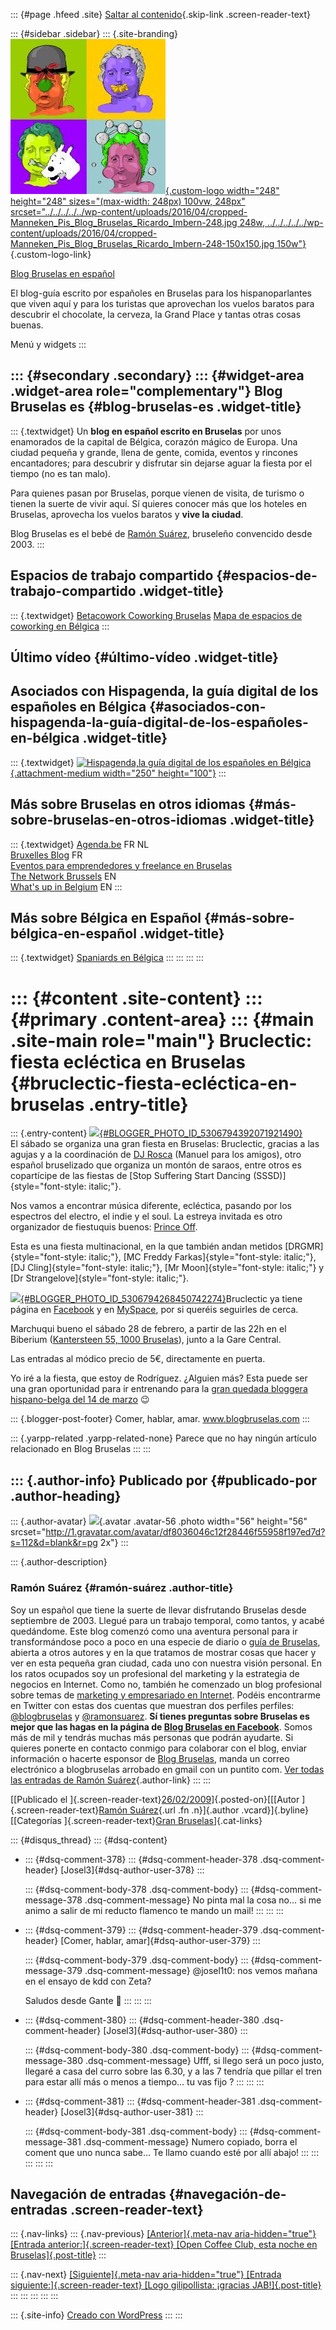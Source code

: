 ::: {#page .hfeed .site}
[Saltar al
contenido](../../../../../index.html?p=254#content){.skip-link
.screen-reader-text}

::: {#sidebar .sidebar}
::: {.site-branding}
[![](../../../../../wp-content/uploads/2016/04/cropped-Manneken_Pis_Blog_Bruselas_Ricardo_Imbern-248.jpg){.custom-logo
width="248" height="248" sizes="(max-width: 248px) 100vw, 248px"
srcset="../../../../../wp-content/uploads/2016/04/cropped-Manneken_Pis_Blog_Bruselas_Ricardo_Imbern-248.jpg 248w, ../../../../../wp-content/uploads/2016/04/cropped-Manneken_Pis_Blog_Bruselas_Ricardo_Imbern-248-150x150.jpg 150w"}](../../../../../index.html){.custom-logo-link}

[Blog Bruselas en español](../../../../../index.html)

El blog-guía escrito por españoles en Bruselas para los hispanoparlantes
que viven aquí y para los turistas que aprovechan los vuelos baratos
para descubrir el chocolate, la cerveza, la Grand Place y tantas otras
cosas buenas.

Menú y widgets
:::

::: {#secondary .secondary}
::: {#widget-area .widget-area role="complementary"}
Blog Bruselas es {#blog-bruselas-es .widget-title}
----------------

::: {.textwidget}
Un **blog en español escrito en Bruselas** por unos enamorados de la
capital de Bélgica, corazón mágico de Europa. Una ciudad pequeña y
grande, llena de gente, comida, eventos y rincones encantadores; para
descubrir y disfrutar sin dejarse aguar la fiesta por el tiempo (no es
tan malo).

Para quienes pasan por Bruselas, porque vienen de visita, de turismo o
tienen la suerte de vivir aquí. Sí quieres conocer más que los hoteles
en Bruselas, aprovecha los vuelos baratos y **vive la ciudad**.

Blog Bruselas es el bebé de [Ramón Suárez](http://www.ramonsuarez.com),
bruseleño convencido desde 2003.
:::

Espacios de trabajo compartido {#espacios-de-trabajo-compartido .widget-title}
------------------------------

::: {.textwidget}
[Betacowork Coworking Bruselas](http://www.betacowork.com) [Mapa de
espacios de coworking en Bélgica](http://coworkingbelgium.com)
:::

Último vídeo {#último-vídeo .widget-title}
------------

Asociados con Hispagenda, la guía digital de los españoles en Bélgica {#asociados-con-hispagenda-la-guía-digital-de-los-españoles-en-bélgica .widget-title}
---------------------------------------------------------------------

::: {.textwidget}
[![Hispagenda,la guía digital de los españoles en
Bélgica](../../../../../wp-content/uploads/2010/04/Hispagenda-250px.gif "Hispagenda, la guía digital de los españoles en Bélgica"){.attachment-medium
width="250" height="100"}](http://www.hispagenda.com)
:::

Más sobre Bruselas en otros idiomas {#más-sobre-bruselas-en-otros-idiomas .widget-title}
-----------------------------------

::: {.textwidget}
[Agenda.be](http://www.agenda.be) FR NL\
[Bruxelles Blog](http://www.bxlblog.be/) FR\
[Eventos para emprendedores y freelance en
Bruselas](http://www.betacowork.com/events/)\
[The Network
Brussels](http://groups.yahoo.com/group/TheNetworkBrussels/) EN\
[What\'s up in Belgium](http://www.whatsupin.be/) EN
:::

Más sobre Bélgica en Español {#más-sobre-bélgica-en-español .widget-title}
----------------------------

::: {.textwidget}
[Spaniards en Bélgica](http://www.spaniards.es/paises/belgica)
:::
:::
:::
:::

::: {#content .site-content}
::: {#primary .content-area}
::: {#main .site-main role="main"}
Bruclectic: fiesta ecléctica en Bruselas {#bruclectic-fiesta-ecléctica-en-bruselas .entry-title}
========================================

::: {.entry-content}
[![](http://1.bp.blogspot.com/_m9ESRqvSnjc/SaWFYgt7X1I/AAAAAAAACAg/WCdQyIrqjvY/s400/bruclectic_front.jpg){#BLOGGER_PHOTO_ID_5306794392071921490}](http://1.bp.blogspot.com/_m9ESRqvSnjc/SaWFYgt7X1I/AAAAAAAACAg/WCdQyIrqjvY/s1600-h/bruclectic_front.jpg)\
El sábado se organiza una gran fiesta en Bruselas: Bruclectic, gracias a
las agujas y a la coordinación de [DJ
Rosca](http://www.myspace.com/roskadj) (Manuel para los amigos), otro
español bruselizado que organiza un montón de saraos, entre otros es
copartícipe de las fiestas de [Stop Suffering Start Dancing
(SSSD)]{style="font-style: italic;"}.

Nos vamos a encontrar música diferente, ecléctica, pasando por los
espectros del electro, el indie y el soul. La estreya invitada es otro
organizador de fiestuquis buenos: [Prince
Off](http://www.blogger.com/www.myspace.com/princeoff).

Esta es una fiesta multinacional, en la que también andan metidos
[DRGMR]{style="font-style: italic;"}, [MC Freddy
Farkas]{style="font-style: italic;"}, [DJ
Cling]{style="font-style: italic;"}, [Mr
Moon]{style="font-style: italic;"} y [Dr
Strangelove]{style="font-style: italic;"}.

[![](http://2.bp.blogspot.com/_m9ESRqvSnjc/SaWFRUMV4AI/AAAAAAAACAY/mOJfKQB7whs/s400/bruclectic_back.jpg){#BLOGGER_PHOTO_ID_5306794268450742274}](http://2.bp.blogspot.com/_m9ESRqvSnjc/SaWFRUMV4AI/AAAAAAAACAY/mOJfKQB7whs/s1600-h/bruclectic_back.jpg)Bruclectic
ya tiene página en
[Facebook](http://www.facebook.com/s.php?ref=search&init=q&q=bruclectic&sid=314be5dbacba7d8fb7a1271e2148fbe4#/group.php?sid=314be5dbacba7d8fb7a1271e2148fbe4&gid=53881776317)
y en [MySpace](http://www.myspace.com/bruclectic), por si queréis
seguirles de cerca.

Marchuqui bueno el sábado 28 de febrero, a partir de las 22h en el
Biberium ([Kantersteen 55, 1000
Bruselas](http://maps.google.com/maps?f=q&source=s_q&hl=en&geocode=&q=biberium&sll=50.837051,4.367612&sspn=0.303977,0.892639&ie=UTF8&ll=50.84592,4.358718&spn=0.004749,0.013947&z=17&iwloc=A)),
junto a la Gare Central.

Las entradas al módico precio de 5€, directamente en puerta.

Yo iré a la fiesta, que estoy de Rodríguez. ¿Alguien más? Esta puede ser
una gran oportunidad para ir entrenando para la [gran quedada bloggera
hispano-belga del 14 de
marzo](http://www.blogger.com/www.myspace.com/princeoff) 😉

::: {.blogger-post-footer}
Comer, hablar, amar. www.blogbruselas.com
:::

::: {.yarpp-related .yarpp-related-none}
Parece que no hay ningún artículo relacionado en Blog Bruselas
:::
:::

::: {.author-info}
Publicado por {#publicado-por .author-heading}
-------------

::: {.author-avatar}
![](http://1.gravatar.com/avatar/df8036046c12f28446f55958f197ed7d?s=56&d=blank&r=pg){.avatar
.avatar-56 .photo width="56" height="56"
srcset="http://1.gravatar.com/avatar/df8036046c12f28446f55958f197ed7d?s=112&d=blank&r=pg 2x"}
:::

::: {.author-description}
### Ramón Suárez {#ramón-suárez .author-title}

Soy un español que tiene la suerte de llevar disfrutando Bruselas desde
septiembre de 2003. Llegué para un trabajo temporal, como tantos, y
acabé quedándome. Este blog comenzó como una aventura personal para ir
transformándose poco a poco en una especie de diario o [guía de
Bruselas](../../../../../index.html), abierta a otros autores y en la
que tratamos de mostrar cosas que hacer y ver en esta pequeña gran
ciudad, cada uno con nuestra visión personal. En los ratos ocupados soy
un profesional del marketing y la estrategia de negocios en Internet.
Como no, también he comenzado un blog profesional sobre temas de
[marketing y empresariado en Internet](http://ramonsuarez.com). Podéis
encontrarme en Twitter con estas dos cuentas que muestran dos perfiles
perfiles: [\@blogbruselas](http://twitter.com/blogbruselas) y
[\@ramonsuarez](http://twitter.com/ramonsuarez). **Sí tienes preguntas
sobre Bruselas es mejor que las hagas en la página de [Blog Bruselas en
Facebook](http://www.facebook.com/blogbruselas)**. Somos más de mil y
tendrás muchas más personas que podrán ayudarte. Si quieres ponerte en
contacto conmigo para colaborar con el blog, enviar información o
hacerte esponsor de [Blog Bruselas](../../../../../index.html), manda un
correo electrónico a blogbruselas arrobado en gmail con un puntito com.
[Ver todas las entradas de Ramón
Suárez](../../../../2010/04/30/index.html?author=2){.author-link}
:::
:::

[[Publicado el
]{.screen-reader-text}[26/02/2009](../../../../../index.html?p=254)]{.posted-on}[[[Autor
]{.screen-reader-text}[Ramón
Suárez](../../../../2010/04/30/index.html?author=2){.url .fn
.n}]{.author .vcard}]{.byline}[[Categorías ]{.screen-reader-text}[Gran
Bruselas](../../../../category/gran-bruselas/index.html)]{.cat-links}

::: {#disqus_thread}
::: {#dsq-content}
-   ::: {#dsq-comment-378}
    ::: {#dsq-comment-header-378 .dsq-comment-header}
    [Josel3]{#dsq-author-user-378}
    :::

    ::: {#dsq-comment-body-378 .dsq-comment-body}
    ::: {#dsq-comment-message-378 .dsq-comment-message}
    No pinta mal la cosa no... si me animo a salir de mi reducto
    flamenco te mando un mail!
    :::
    :::
    :::

-   ::: {#dsq-comment-379}
    ::: {#dsq-comment-header-379 .dsq-comment-header}
    [Comer, hablar, amar]{#dsq-author-user-379}
    :::

    ::: {#dsq-comment-body-379 .dsq-comment-body}
    ::: {#dsq-comment-message-379 .dsq-comment-message}
    \@josel1t0: nos vemos mañana en el ensayo de kdd con Zeta?

    Saludos desde Gante 🙂
    :::
    :::
    :::

-   ::: {#dsq-comment-380}
    ::: {#dsq-comment-header-380 .dsq-comment-header}
    [Josel3]{#dsq-author-user-380}
    :::

    ::: {#dsq-comment-body-380 .dsq-comment-body}
    ::: {#dsq-comment-message-380 .dsq-comment-message}
    Ufff, si llego será un poco justo, llegaré a casa del curro sobre
    las 6.30, y a las 7 tendría que pillar el tren para estar allí más o
    menos a tiempo... tu vas fijo ?
    :::
    :::
    :::

-   ::: {#dsq-comment-381}
    ::: {#dsq-comment-header-381 .dsq-comment-header}
    [Josel3]{#dsq-author-user-381}
    :::

    ::: {#dsq-comment-body-381 .dsq-comment-body}
    ::: {#dsq-comment-message-381 .dsq-comment-message}
    Numero copiado, borra el coment que uno nunca sabe... Te llamo
    cuando esté por allí abajo!
    :::
    :::
    :::
:::
:::

Navegación de entradas {#navegación-de-entradas .screen-reader-text}
----------------------

::: {.nav-links}
::: {.nav-previous}
[[Anterior]{.meta-nav aria-hidden="true"} [Entrada
anterior:]{.screen-reader-text} [Open Coffee Club, esta noche en
Bruselas]{.post-title}](../../../../../index.html?p=253)
:::

::: {.nav-next}
[[Siguiente]{.meta-nav aria-hidden="true"} [Entrada
siguiente:]{.screen-reader-text} [Logo gilipollista: ¡gracias
JAB!]{.post-title}](../../../../../index.html?p=255)
:::
:::
:::
:::
:::

::: {.site-info}
[Creado con WordPress](https://es.wordpress.org/)
:::
:::
